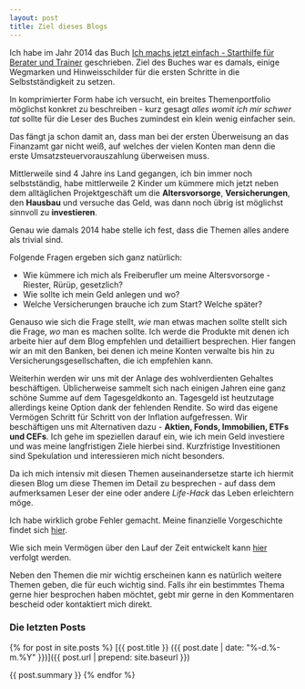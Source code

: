 ```yaml
---
layout: post
title: Ziel dieses Blogs
---
```


Ich habe im Jahr 2014 das Buch [Ich machs jetzt einfach - Starthilfe für Berater und Trainer](https://www.amazon.de/gp/product/B00HM7IJFW/ref=as_li_qf_asin_il_tl?ie=UTF8&tag=splitshadewor-21&creative=6742&linkCode=as2&creativeASIN=B00HM7IJFW&linkId=4f1923d4e93666fb3f46a517c47a00b3) geschrieben. 
Ziel des Buches war es damals, einige Wegmarken und Hinweisschilder für die ersten Schritte in die Selbstständigkeit zu setzen.

In komprimierter Form habe ich versucht, ein breites Themenportfolio möglichst konkret zu beschreiben - kurz gesagt _alles womit ich mir schwer tat_ sollte für die Leser des Buches zumindest ein klein wenig einfacher sein.

Das fängt ja schon damit an, dass man bei der ersten Überweisung an das Finanzamt gar nicht weiß, auf welches der vielen Konten man denn die erste Umsatzsteuervorauszahlung überweisen muss.

Mittlerweile sind 4 Jahre ins Land gegangen, ich bin immer noch selbstständig, habe mittlerweile 2 Kinder um kümmere mich jetzt neben dem alltäglichen Projektgeschäft um die **Altersvorsorge**, **Versicherungen**, den **Hausbau** und versuche das Geld, was dann noch übrig ist möglichst sinnvoll zu **investieren**.

Genau wie damals 2014 habe stelle ich fest, dass die Themen alles andere als trivial sind.

Folgende Fragen ergeben sich ganz natürlich:
- Wie kümmere ich mich als Freiberufler um meine Altersvorsorge - Riester, Rürüp, gesetzlich?
- Wie sollte ich mein Geld anlegen und wo?
- Welche Versicherungen brauche ich zum Start? Welche später?

Genauso wie sich die Frage stellt, _wie_ man etwas machen sollte stellt sich die Frage, _wo_ man es machen sollte. Ich werde die Produkte mit denen ich arbeite hier auf dem Blog empfehlen und detailliert besprechen. Hier fangen wir an mit den Banken, bei denen ich meine Konten verwalte bis hin zu Versicherungsgesellschaften, die ich empfehlen kann.

Weiterhin werden wir uns mit der Anlage des wohlverdienten Gehaltes beschäftigen. 
Üblicherweise sammelt sich nach einigen Jahren eine ganz schöne Summe auf dem Tagesgeldkonto an. Tagesgeld ist heutzutage allerdings keine Option dank der fehlenden Rendite. So wird das eigene Vermögen Schritt für Schritt von der Inflation aufgefressen.
Wir beschäftigen uns mit Alternativen dazu - **Aktien, Fonds, Immobilien, ETFs und CEFs**. Ich gehe im speziellen darauf ein, wie ich mein Geld investiere und was meine langfristigen Ziele hierbei sind. Kurzfristige Investitionen sind Spekulation und interessieren mich nicht besonders.

Da ich mich intensiv mit diesen Themen auseinandersetze starte ich hiermit diesen Blog um diese Themen im Detail zu besprechen - auf dass dem aufmerksamen Leser der eine oder andere _Life-Hack_ das Leben erleichtern möge.

Ich habe wirklich grobe Fehler gemacht.
Meine finanzielle Vorgeschichte findet sich [hier](/sonstiges/2019/01/13/Meine_Spekulantengeschite.html).

Wie sich mein Vermögen über den Lauf der Zeit entwickelt kann [hier](/rentenhistorie) verfolgt werden.

Neben den Themen die mir wichtig erscheinen kann es natürlich weitere Themen geben, die für euch wichtig sind. Falls ihr ein bestimmtes Thema gerne hier besprochen haben möchtet, gebt mir gerne in den Kommentaren bescheid oder kontaktiert mich direkt.

### Die letzten Posts
{% for post in site.posts %}
 [{{ post.title }} ({{ post.date | date: "%-d.%-m.%Y" }})]({{ post.url | prepend: site.baseurl }})
 
 {{ post.summary }}
{% endfor %}
